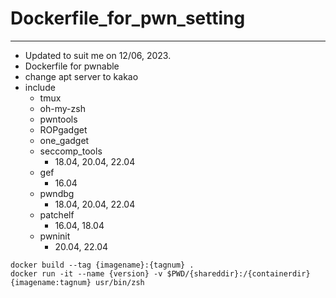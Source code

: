 # Dockerfile_for_pwn_setting
---
- Updated to suit me on 12/06, 2023.
- Dockerfile for pwnable
- change apt server to kakao
- include
  - tmux
  - oh-my-zsh
  - pwntools
  - ROPgadget
  - one_gadget
  - seccomp_tools
    - 18.04, 20.04, 22.04
  - gef
    - 16.04
  - pwndbg
    - 18.04, 20.04, 22.04
  - patchelf
    - 16.04, 18.04
  - pwninit
    - 20.04, 22.04
```
docker build --tag {imagename}:{tagnum} .
docker run -it --name {version} -v $PWD/{shareddir}:/{containerdir} {imagename:tagnum} usr/bin/zsh
```
